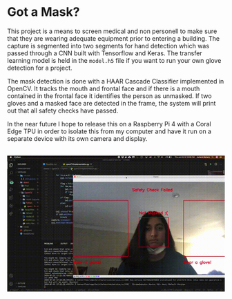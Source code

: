 # Got a Mask?

This project is a means to screen medical and non personell to make sure that they are wearing adequate equipment prior to entering a building. The capture is segmented into two segments for hand detection which was passed through a CNN built with Tensorflow and Keras. The transfer learning model is held in the ```model.h5``` file if you want to run your own glove detection for a project.

 The mask detection is done with a HAAR Cascade Classifier implemented in OpenCV. It tracks the mouth and frontal face and if there is a mouth contained in the frontal face it identifies the person as unmasked. If two gloves and a masked face are detected in the frame, the system will print out that all safety checks have passed. <br/>

In the near future I hope to release this on a Raspberry Pi 4 with a Coral Edge TPU in order to isolate this from my computer and have it run on a separate device with its own camera and display. <br/> <br/>

![gif](media/Mask_glove.gif)




